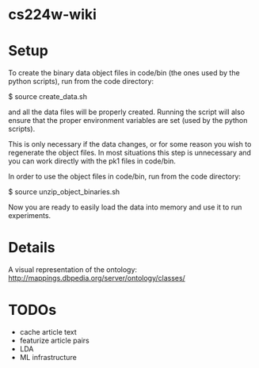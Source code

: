 cs224w-wiki
===========

# Setup

To create the binary data object files in code/bin (the ones used by the python scripts), run from the code directory:

$ source create_data.sh

and all the data files will be properly created. Running the script will also ensure that the proper environment variables are set (used by the python scripts).

This is only necessary if the data changes, or for some reason you wish to regenerate the object files. In most situations this step is unnecessary and you can work directly with the pk1 files in code/bin.

In order to use the object files in code/bin, run from the code directory:

$ source unzip_object_binaries.sh

Now you are ready to easily load the data into memory and use it to run experiments.


# Details

A visual representation of the ontology:
http://mappings.dbpedia.org/server/ontology/classes/


# TODOs

- cache article text
- featurize article pairs
- LDA
- ML infrastructure
